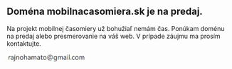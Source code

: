 ## Doména mobilnacasomiera.sk je na predaj.

Na projekt mobilnej časomiery už bohužiaľ nemám čas. Ponúkam doménu na predaj alebo presmerovanie na váš web. 
V prípade záujmu ma prosím kontaktujte.

<img src="m.jpg" alt="m" height="20"/>
